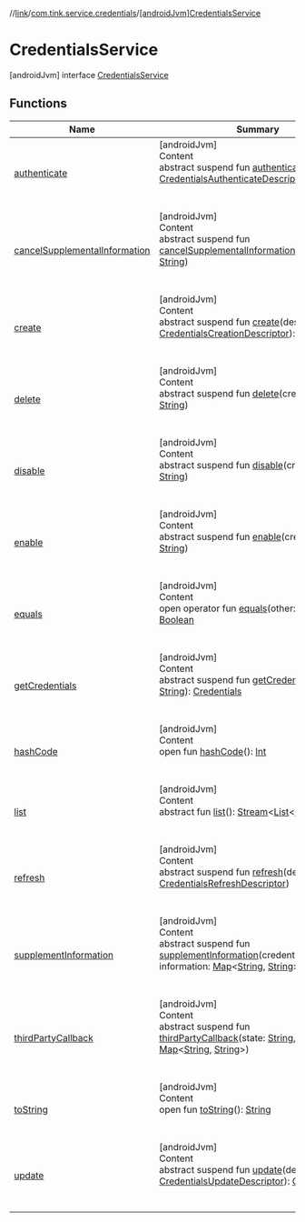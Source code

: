 //[link](../../index.md)/[com.tink.service.credentials](../index.md)/[[androidJvm]CredentialsService](index.md)



# CredentialsService  
 [androidJvm] interface [CredentialsService](index.md)   


## Functions  
  
|  Name|  Summary| 
|---|---|
| <a name="com.tink.service.credentials/CredentialsService/authenticate/#com.tink.service.credentials.CredentialsAuthenticateDescriptor/PointingToDeclaration/"></a>[authenticate](authenticate.md)| <a name="com.tink.service.credentials/CredentialsService/authenticate/#com.tink.service.credentials.CredentialsAuthenticateDescriptor/PointingToDeclaration/"></a>[androidJvm]  <br>Content  <br>abstract suspend fun [authenticate](authenticate.md)(descriptor: [CredentialsAuthenticateDescriptor](../[android-jvm]-credentials-authenticate-descriptor/index.md))  <br><br><br>
| <a name="com.tink.service.credentials/CredentialsService/cancelSupplementalInformation/#kotlin.String/PointingToDeclaration/"></a>[cancelSupplementalInformation](cancel-supplemental-information.md)| <a name="com.tink.service.credentials/CredentialsService/cancelSupplementalInformation/#kotlin.String/PointingToDeclaration/"></a>[androidJvm]  <br>Content  <br>abstract suspend fun [cancelSupplementalInformation](cancel-supplemental-information.md)(credentialsId: [String](https://kotlinlang.org/api/latest/jvm/stdlib/kotlin/-string/index.html))  <br><br><br>
| <a name="com.tink.service.credentials/CredentialsService/create/#com.tink.service.credentials.CredentialsCreationDescriptor/PointingToDeclaration/"></a>[create](create.md)| <a name="com.tink.service.credentials/CredentialsService/create/#com.tink.service.credentials.CredentialsCreationDescriptor/PointingToDeclaration/"></a>[androidJvm]  <br>Content  <br>abstract suspend fun [create](create.md)(descriptor: [CredentialsCreationDescriptor](../[android-jvm]-credentials-creation-descriptor/index.md)): [Credentials](../../com.tink.model.credentials/[android-jvm]-credentials/index.md)  <br><br><br>
| <a name="com.tink.service.credentials/CredentialsService/delete/#kotlin.String/PointingToDeclaration/"></a>[delete](delete.md)| <a name="com.tink.service.credentials/CredentialsService/delete/#kotlin.String/PointingToDeclaration/"></a>[androidJvm]  <br>Content  <br>abstract suspend fun [delete](delete.md)(credentialsId: [String](https://kotlinlang.org/api/latest/jvm/stdlib/kotlin/-string/index.html))  <br><br><br>
| <a name="com.tink.service.credentials/CredentialsService/disable/#kotlin.String/PointingToDeclaration/"></a>[disable](disable.md)| <a name="com.tink.service.credentials/CredentialsService/disable/#kotlin.String/PointingToDeclaration/"></a>[androidJvm]  <br>Content  <br>abstract suspend fun [disable](disable.md)(credentialsId: [String](https://kotlinlang.org/api/latest/jvm/stdlib/kotlin/-string/index.html))  <br><br><br>
| <a name="com.tink.service.credentials/CredentialsService/enable/#kotlin.String/PointingToDeclaration/"></a>[enable](enable.md)| <a name="com.tink.service.credentials/CredentialsService/enable/#kotlin.String/PointingToDeclaration/"></a>[androidJvm]  <br>Content  <br>abstract suspend fun [enable](enable.md)(credentialsId: [String](https://kotlinlang.org/api/latest/jvm/stdlib/kotlin/-string/index.html))  <br><br><br>
| <a name="kotlin/Any/equals/#kotlin.Any?/PointingToDeclaration/"></a>[equals](../../com.tink.service.user/[android-jvm]-user-profile-service-impl/index.md#%5Bkotlin%2FAny%2Fequals%2F%23kotlin.Any%3F%2FPointingToDeclaration%2F%5D%2FFunctions%2F1854938400)| <a name="kotlin/Any/equals/#kotlin.Any?/PointingToDeclaration/"></a>[androidJvm]  <br>Content  <br>open operator fun [equals](../../com.tink.service.user/[android-jvm]-user-profile-service-impl/index.md#%5Bkotlin%2FAny%2Fequals%2F%23kotlin.Any%3F%2FPointingToDeclaration%2F%5D%2FFunctions%2F1854938400)(other: [Any](https://kotlinlang.org/api/latest/jvm/stdlib/kotlin/-any/index.html)?): [Boolean](https://kotlinlang.org/api/latest/jvm/stdlib/kotlin/-boolean/index.html)  <br><br><br>
| <a name="com.tink.service.credentials/CredentialsService/getCredentials/#kotlin.String/PointingToDeclaration/"></a>[getCredentials](get-credentials.md)| <a name="com.tink.service.credentials/CredentialsService/getCredentials/#kotlin.String/PointingToDeclaration/"></a>[androidJvm]  <br>Content  <br>abstract suspend fun [getCredentials](get-credentials.md)(id: [String](https://kotlinlang.org/api/latest/jvm/stdlib/kotlin/-string/index.html)): [Credentials](../../com.tink.model.credentials/[android-jvm]-credentials/index.md)  <br><br><br>
| <a name="kotlin/Any/hashCode/#/PointingToDeclaration/"></a>[hashCode](../../com.tink.service.user/[android-jvm]-user-profile-service-impl/index.md#%5Bkotlin%2FAny%2FhashCode%2F%23%2FPointingToDeclaration%2F%5D%2FFunctions%2F1854938400)| <a name="kotlin/Any/hashCode/#/PointingToDeclaration/"></a>[androidJvm]  <br>Content  <br>open fun [hashCode](../../com.tink.service.user/[android-jvm]-user-profile-service-impl/index.md#%5Bkotlin%2FAny%2FhashCode%2F%23%2FPointingToDeclaration%2F%5D%2FFunctions%2F1854938400)(): [Int](https://kotlinlang.org/api/latest/jvm/stdlib/kotlin/-int/index.html)  <br><br><br>
| <a name="com.tink.service.credentials/CredentialsService/list/#/PointingToDeclaration/"></a>[list](list.md)| <a name="com.tink.service.credentials/CredentialsService/list/#/PointingToDeclaration/"></a>[androidJvm]  <br>Content  <br>abstract fun [list](list.md)(): [Stream](../../com.tink.service.streaming.publisher/[android-jvm]-stream/index.md)<[List](https://kotlinlang.org/api/latest/jvm/stdlib/kotlin.collections/-list/index.html)<[Credentials](../../com.tink.model.credentials/[android-jvm]-credentials/index.md)>>  <br><br><br>
| <a name="com.tink.service.credentials/CredentialsService/refresh/#com.tink.service.credentials.CredentialsRefreshDescriptor/PointingToDeclaration/"></a>[refresh](refresh.md)| <a name="com.tink.service.credentials/CredentialsService/refresh/#com.tink.service.credentials.CredentialsRefreshDescriptor/PointingToDeclaration/"></a>[androidJvm]  <br>Content  <br>abstract suspend fun [refresh](refresh.md)(descriptor: [CredentialsRefreshDescriptor](../[android-jvm]-credentials-refresh-descriptor/index.md))  <br><br><br>
| <a name="com.tink.service.credentials/CredentialsService/supplementInformation/#kotlin.String#kotlin.collections.Map[kotlin.String,kotlin.String]/PointingToDeclaration/"></a>[supplementInformation](supplement-information.md)| <a name="com.tink.service.credentials/CredentialsService/supplementInformation/#kotlin.String#kotlin.collections.Map[kotlin.String,kotlin.String]/PointingToDeclaration/"></a>[androidJvm]  <br>Content  <br>abstract suspend fun [supplementInformation](supplement-information.md)(credentialsId: [String](https://kotlinlang.org/api/latest/jvm/stdlib/kotlin/-string/index.html), information: [Map](https://kotlinlang.org/api/latest/jvm/stdlib/kotlin.collections/-map/index.html)<[String](https://kotlinlang.org/api/latest/jvm/stdlib/kotlin/-string/index.html), [String](https://kotlinlang.org/api/latest/jvm/stdlib/kotlin/-string/index.html)>)  <br><br><br>
| <a name="com.tink.service.credentials/CredentialsService/thirdPartyCallback/#kotlin.String#kotlin.collections.Map[kotlin.String,kotlin.String]/PointingToDeclaration/"></a>[thirdPartyCallback](third-party-callback.md)| <a name="com.tink.service.credentials/CredentialsService/thirdPartyCallback/#kotlin.String#kotlin.collections.Map[kotlin.String,kotlin.String]/PointingToDeclaration/"></a>[androidJvm]  <br>Content  <br>abstract suspend fun [thirdPartyCallback](third-party-callback.md)(state: [String](https://kotlinlang.org/api/latest/jvm/stdlib/kotlin/-string/index.html), parameters: [Map](https://kotlinlang.org/api/latest/jvm/stdlib/kotlin.collections/-map/index.html)<[String](https://kotlinlang.org/api/latest/jvm/stdlib/kotlin/-string/index.html), [String](https://kotlinlang.org/api/latest/jvm/stdlib/kotlin/-string/index.html)>)  <br><br><br>
| <a name="kotlin/Any/toString/#/PointingToDeclaration/"></a>[toString](../../com.tink.service.user/[android-jvm]-user-profile-service-impl/index.md#%5Bkotlin%2FAny%2FtoString%2F%23%2FPointingToDeclaration%2F%5D%2FFunctions%2F1854938400)| <a name="kotlin/Any/toString/#/PointingToDeclaration/"></a>[androidJvm]  <br>Content  <br>open fun [toString](../../com.tink.service.user/[android-jvm]-user-profile-service-impl/index.md#%5Bkotlin%2FAny%2FtoString%2F%23%2FPointingToDeclaration%2F%5D%2FFunctions%2F1854938400)(): [String](https://kotlinlang.org/api/latest/jvm/stdlib/kotlin/-string/index.html)  <br><br><br>
| <a name="com.tink.service.credentials/CredentialsService/update/#com.tink.service.credentials.CredentialsUpdateDescriptor/PointingToDeclaration/"></a>[update](update.md)| <a name="com.tink.service.credentials/CredentialsService/update/#com.tink.service.credentials.CredentialsUpdateDescriptor/PointingToDeclaration/"></a>[androidJvm]  <br>Content  <br>abstract suspend fun [update](update.md)(descriptor: [CredentialsUpdateDescriptor](../[android-jvm]-credentials-update-descriptor/index.md)): [Credentials](../../com.tink.model.credentials/[android-jvm]-credentials/index.md)  <br><br><br>

